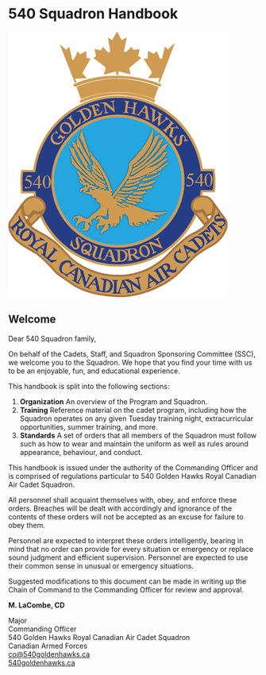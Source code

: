# 540 Squadron Handbook

![](.gitbook/assets/540-crest-beveled.png)

## Welcome

Dear 540 Squadron family,

On behalf of the Cadets, Staff, and Squadron Sponsoring Committee \(SSC\), we welcome you to the Squadron. We hope that you find your time with us to be an enjoyable, fun, and educational experience.

This handbook is split into the following sections:

1. **Organization** An overview of the Program and Squadron.
2. **Training** Reference material on the cadet program, including how the Squadron operates on any given Tuesday training night, extracurricular opportunities, summer training, and more.
3. **Standards** A set of orders that all members of the Squadron must follow such as how to wear and maintain the uniform as well as rules around appearance, behaviour, and conduct.

This handbook is issued under the authority of the Commanding Officer and is comprised of regulations particular to 540 Golden Hawks Royal Canadian Air Cadet Squadron.

All personnel shall acquaint themselves with, obey, and enforce these orders. Breaches will be dealt with accordingly and ignorance of the contents of these orders will not be accepted as an excuse for failure to obey them.

Personnel are expected to interpret these orders intelligently, bearing in mind that no order can provide for every situation or emergency or replace sound judgment and efficient supervision. Personnel are expected to use their common sense in unusual or emergency situations.

Suggested modifications to this document can be made in writing up the Chain of Command to the Commanding Officer for review and approval.

**M. LaCombe, CD**

Major  
Commanding Officer  
540 Golden Hawks Royal Canadian Air Cadet Squadron  
Canadian Armed Forces  
[co@540goldenhawks.ca](mailto:co@540goldenhawks.ca)  
[540goldenhawks.ca](https://540goldenhawks.ca)

